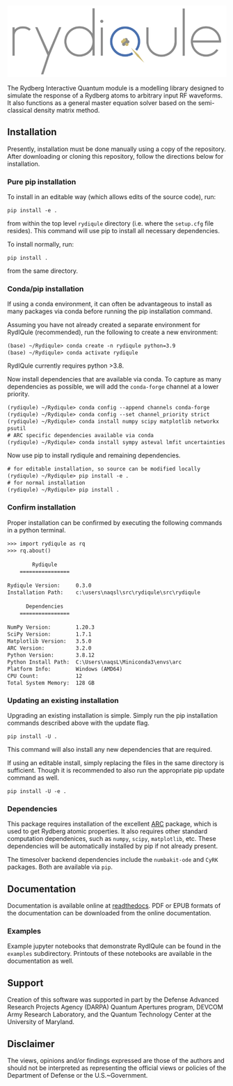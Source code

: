 ![Rydiqule Logo](docs/source/img/Rydiqule_Logo_Transparent_300.png)

The Rydberg Interactive Quantum module is a modelling library designed to simulate
the response of a Rydberg atoms to arbitrary input RF waveforms.
It also functions as a general master equation solver based on the semi-classical density matrix method.

## Installation

Presently, installation must be done manually using a copy of the repository.
After downloading or cloning this repository,
follow the directions below for installation.

### Pure pip installation

To install in an editable way (which allows edits of the source code), run:
```shell
pip install -e .
```
from within the top level `rydiqule` directory (i.e. where the `setup.cfg` file resides).
This command will use pip to install all necessary dependencies.

To install normally, run:
```shell
pip install .
```
from the same directory.

### Conda/pip installation

If using a conda environment, it can often be advantageous to install as many packages via conda before running the pip installation command.

Assuming you have not already created a separate environment for RydIQule (recommended), run the following to create a new environment:
```shell
(base) ~/Rydiqule> conda create -n rydiqule python=3.9
(base) ~/Rydiqule> conda activate rydiqule
```
RydIQule currently requires python >3.8.

Now install dependencies that are available via conda.
To capture as many dependencies as possible,
we will add the `conda-forge` channel at a lower priority.
```shell
(rydiqule) ~/Rydiqule> conda config --append channels conda-forge
(rydiqule) ~/Rydiqule> conda config --set channel_priority strict
(rydiqule) ~/Rydiqule> conda install numpy scipy matplotlib networkx psutil
# ARC specific dependencies available via conda
(rydiqule) ~/Rydiqule> conda install sympy asteval lmfit uncertainties
```

Now use pip to install rydiqule and remaining dependencies.
```shell
# for editable installation, so source can be modified locally
(rydiqule) ~/Rydiqule> pip install -e .
# for normal installation
(rydiqule) ~/Rydiqule> pip install .
```

### Confirm installation

Proper installation can be confirmed by executing the following commands in a python terminal.
```shell
>>> import rydiqule as rq
>>> rq.about()

        Rydiqule
    ================

Rydiqule Version:     0.3.0
Installation Path:    c:\users\naqsl\src\rydiqule\src\rydiqule

      Dependencies
    ================

NumPy Version:        1.20.3
SciPy Version:        1.7.1
Matplotlib Version:   3.5.0
ARC Version:          3.2.0
Python Version:       3.8.12
Python Install Path:  C:\Users\naqsL\Miniconda3\envs\arc
Platform Info:        Windows (AMD64)
CPU Count:            12
Total System Memory:  128 GB
```

### Updating an existing installation

Upgrading an existing installation is simple.
Simply run the pip installation commands described above with the update flag.
```shell
pip install -U .
```
This command will also install any new dependencies that are required.

If using an editable install, simply replacing the files in the same directory is sufficient.
Though it is recommended to also run the appropriate pip update command as well.
```shell
pip install -U -e .
```

### Dependencies

This package requires installation of the excellent [ARC](https://github.com/nikolasibalic/ARC-Alkali-Rydberg-Calculator) package, which is used to get Rydberg atomic properties.
It also requires other standard computation dependenices, such as `numpy`, `scipy`, `matplotlib`, etc.
These dependencies will be automatically installed by pip if not already present.

The timesolver backend dependencies include the `numbakit-ode` and `CyRK` packages.
Both are available via `pip`.

## Documentation

Documentation is available online at [readthedocs](https://rydiqule.readthedocs.io/en/latest).
PDF or EPUB formats of the documentation can be downloaded from the online documentation.

### Examples

Example jupyter notebooks that demonstrate RydIQule can be found in the `examples` subdirectory.
Printouts of these notebooks are available in the documentation as well.

## Support

Creation of this software was supported in part by the Defense Advanced Research Projects Agency (DARPA) Quantum Apertures program, DEVCOM Army Research Laboratory, and the Quantum Technology Center at the University of Maryland.

## Disclaimer

The views, opinions and/or findings expressed are those of the authors and should not be interpreted as representing the official views or policies of the Department of Defense or the U.S.~Government.